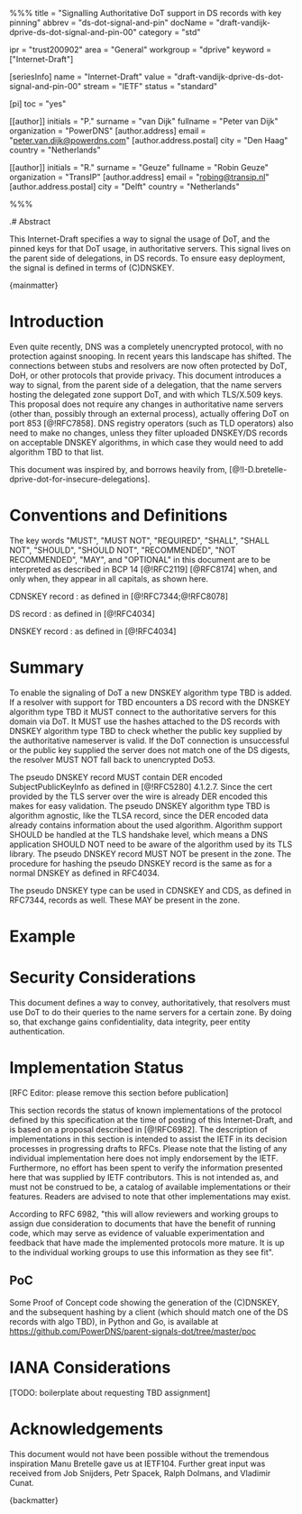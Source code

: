 %%%
title = "Signalling Authoritative DoT support in DS records with key pinning"
abbrev = "ds-dot-signal-and-pin"
docName = "draft-vandijk-dprive-ds-dot-signal-and-pin-00"
category = "std"

ipr = "trust200902"
area = "General"
workgroup = "dprive"
keyword = ["Internet-Draft"]

[seriesInfo]
name = "Internet-Draft"
value = "draft-vandijk-dprive-ds-dot-signal-and-pin-00"
stream = "IETF"
status = "standard"

[pi]
toc = "yes"

[[author]]
initials = "P."
surname = "van Dijk"
fullname = "Peter van Dijk"
organization = "PowerDNS"
[author.address]
 email = "peter.van.dijk@powerdns.com"
[author.address.postal]
 city = "Den Haag"
 country = "Netherlands"

[[author]]
initials = "R."
surname = "Geuze"
fullname = "Robin Geuze"
organization = "TransIP"
[author.address]
 email = "robing@transip.nl"
[author.address.postal]
 city = "Delft"
 country = "Netherlands"

%%%


.# Abstract

This Internet-Draft specifies a way to signal the usage of DoT, and the pinned keys for that DoT usage, in authoritative servers.
This signal lives on the parent side of delegations, in DS records.
To ensure easy deployment, the signal is defined in terms of (C)DNSKEY.

{mainmatter}

# Introduction

Even quite recently, DNS was a completely unencrypted protocol, with no protection against snooping.
In recent years this landscape has shifted.
The connections between stubs and resolvers are now often protected by DoT, DoH, or other protocols that provide privacy.
This document introduces a way to signal, from the parent side of a delegation, that the name servers hosting the delegated zone support DoT, and with which TLS/X.509 keys.
This proposal does not require any changes in authoritative name servers (other than, possibly through an external process), actually offering DoT on port 853 [@!RFC7858].
DNS registry operators (such as TLD operators) also need to make no changes, unless they filter uploaded DNSKEY/DS records on acceptable DNSKEY algorithms, in which case they would need to add algorithm TBD to that list.

This document was inspired by, and borrows heavily from, [@!I-D.bretelle-dprive-dot-for-insecure-delegations].

# Conventions and Definitions

The key words "MUST", "MUST NOT", "REQUIRED", "SHALL", "SHALL NOT", "SHOULD", "SHOULD NOT", "RECOMMENDED", "NOT RECOMMENDED", "MAY", and "OPTIONAL" in this document are to be interpreted as described in BCP 14 [@!RFC2119] [@RFC8174] when, and only when, they appear in all capitals, as shown here.

CDNSKEY record
: as defined in [@!RFC7344;@!RFC8078]

DS record
: as defined in [@!RFC4034]

DNSKEY record
: as defined in [@!RFC4034]


# Summary

To enable the signaling of DoT a new DNSKEY algorithm type TBD is added.
If a resolver with support for TBD encounters a DS record with the DNSKEY algorithm type TBD it MUST connect to the authoritative servers for this domain via DoT.
It MUST use the hashes attached to the DS records with DNSKEY algorithm type TBD to check whether the public key supplied by the authoritative nameserver is valid.
If the DoT connection is unsuccessful or the public key supplied the server does not match one of the DS digests, the resolver MUST NOT fall back to unencrypted Do53.

The pseudo DNSKEY record MUST contain DER encoded SubjectPublicKeyInfo as defined in [@!RFC5280] 4.1.2.7.
Since the cert provided by the TLS server over the wire is already DER encoded this makes for easy validation.
The pseudo DNSKEY algorithm type TBD is algorithm agnostic, like the TLSA record, since the DER encoded data already contains information about the used algorithm.
Algorithm support SHOULD be handled at the TLS handshake level, which means a DNS application SHOULD NOT need to be aware of the algorithm used by its TLS library.
The pseudo DNSKEY record MUST NOT be present in the zone.
The procedure for hashing the pseudo DNSKEY record is the same as for a normal DNSKEY as defined in RFC4034.

The pseudo DNSKEY type can be used in CDNSKEY and CDS, as defined in RFC7344, records as well. These MAY be present in the zone.

# Example



# Security Considerations

This document defines a way to convey, authoritatively, that resolvers must use DoT to do their queries to the name servers for a certain zone.
By doing so, that exchange gains confidentiality, data integrity, peer entity authentication.

# Implementation Status

[RFC Editor: please remove this section before publication]

This section records the status of known implementations of the protocol defined by this specification at the time of posting of this Internet-Draft, and is based on a proposal described in [@!RFC6982].
The description of implementations in this section is intended to assist the IETF in its decision processes in progressing drafts to RFCs.
Please note that the listing of any individual implementation here does not imply endorsement by the IETF.
Furthermore, no effort has been spent to verify the information presented here that was supplied by IETF contributors.
This is not intended as, and must not be construed to be, a catalog of available implementations or their features.
Readers are advised to note that other implementations may exist.

According to RFC 6982, "this will allow reviewers and working groups to assign due consideration to documents that have the benefit of running code, which may serve as evidence of valuable experimentation and feedback that have made the implemented protocols more mature.  It is up to the individual working groups to use this information as they see fit".

## PoC

Some Proof of Concept code showing the generation of the (C)DNSKEY, and the subsequent hashing by a client (which should match one of the DS records with algo TBD), in Python and Go, is available at https://github.com/PowerDNS/parent-signals-dot/tree/master/poc

# IANA Considerations

[TODO: boilerplate about requesting TBD assignment]

# Acknowledgements

This document would not have been possible without the tremendous inspiration Manu Bretelle gave us at IETF104.
Further great input was received from
Job Snijders,
Petr Spacek,
Ralph Dolmans,
and Vladimir Cunat.

{backmatter}

